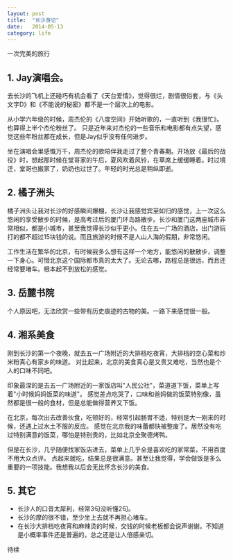 ```yaml
---
layout: post
title:  "长沙游记"
date:   2014-05-13
category: life
---
```


一次完美的旅行

## 1. Jay演唱会。

去长沙的飞机上还碰巧有机会看了《天台爱情》，觉得很烂，剧情很俗套，与《头文字D》和《不能说的秘密》都不是一个层次上的电影。

从小学六年级的时候，周杰伦的《八度空间》开始听歌的，一直听到《我很忙》。也算得上半个杰伦粉丝了。
只是近年来对杰伦的一些音乐和电影都有点失望，感觉这些年粉丝都在成长，但是Jay似乎没有任何进步。

坐在演唱会里感慨万千，周杰伦的歌陪伴我走过了整个青春期。开场放《最后的战役》时，想起那时候在堂哥家的午后，夏风吹着风铃，在草席上缓缓睡着。时过境迁，堂哥也搬家了，奶奶也过世了。年轻的时光总是稍纵即逝。

## 2. 橘子洲头

橘子洲头让我对长沙的好感瞬间爆棚，长沙让我感觉宾至如归的感觉，上一次这么悠闲的享受散步的时候，是高考过后的厦门环岛路散步。长沙和厦门这两座城市非常相似，都是小城市，甚至我觉得长沙似乎更小。住在五一广场的酒店，出门游玩打的都不超过15块钱的说。而且旅游的时候不是人山人海的假期，非常悠闲。

工作生活在繁华的北京，有时候我多么想有这样一个地方，能悠闲的散散步，调整一下身心。可惜北京这个国际都市真的太大了。无论去哪，路程总是很远，而且还经常要堵车。根本起不到放松的感觉。

## 3. 岳麓书院

个人原因吧，无法欣赏一些带有历史痕迹的古物的美。一路下来感觉很一般。

## 4. 湘系美食

刚到长沙的第一个夜晚，就去五一广场附近的大排档吃夜宵，大排档的空心菜和炒米粉真心有家乡的味道。
对比起来，北京的美食真心是又贵又难吃，当然也是个人的口味不同吧。

印象最深的是去五一广场附近的一家饭店叫"人民公社"，菜道道下饭，菜单上写着"小时候妈妈饭菜的味道"。
感觉差点吃哭了，口味和爸妈做的饭菜特别像，虽然都是很一般的食材，但是总能做得营养又下饭。

在北京，每次出去改善伙食，吃顿好的，经常引起肠胃不适，特别是大一刚来的时候，还遇上过水土不服的反应。
感觉在北京我的味蕾都快被整废了。居然没有吃过特别满意的饭菜，哪怕是特别贵的，比如北京全聚德烤鸭。

但是在长沙，几乎随便找家饭店进去，菜单上几乎全是喜欢吃的家常菜，不用百度不用大众点评。
点起来就吃，结果总是很满意。甚至让我觉得，学会做饭是多么重要的一项技能。我想我以后会无比怀念长沙的美食。

## 5. 其它

+ 长沙人的口音太犀利，经常3句没听懂2句。
+ 长沙的摩的很不错，至少坐上去就不再担心堵车。
+ 在长沙大排档吃夜宵和麻辣烫的时候，交钱的时候老板都会说声谢谢。不知道是小概率事件还是普遍的，总之还是让人倍感亲切。

待续





